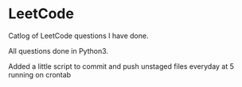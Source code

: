 # LeetCode
Catlog of LeetCode questions I have done. 

All questions done in Python3. 

Added a little script to commit and push unstaged files everyday at 5 running on crontab
